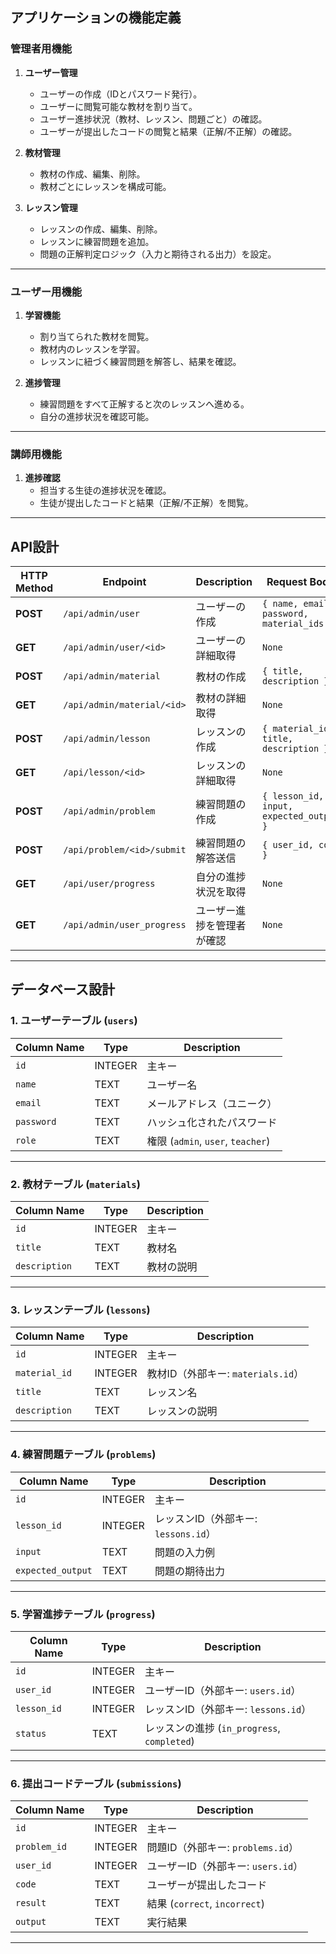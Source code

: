 ## **アプリケーションの機能定義**
### **管理者用機能**
1. **ユーザー管理**
   - ユーザーの作成（IDとパスワード発行）。
   - ユーザーに閲覧可能な教材を割り当て。
   - ユーザー進捗状況（教材、レッスン、問題ごと）の確認。
   - ユーザーが提出したコードの閲覧と結果（正解/不正解）の確認。

2. **教材管理**
   - 教材の作成、編集、削除。
   - 教材ごとにレッスンを構成可能。

3. **レッスン管理**
   - レッスンの作成、編集、削除。
   - レッスンに練習問題を追加。
   - 問題の正解判定ロジック（入力と期待される出力）を設定。

---

### **ユーザー用機能**
1. **学習機能**
   - 割り当てられた教材を閲覧。
   - 教材内のレッスンを学習。
   - レッスンに紐づく練習問題を解答し、結果を確認。

2. **進捗管理**
   - 練習問題をすべて正解すると次のレッスンへ進める。
   - 自分の進捗状況を確認可能。

---

### **講師用機能**
1. **進捗確認**
   - 担当する生徒の進捗状況を確認。
   - 生徒が提出したコードと結果（正解/不正解）を閲覧。

---

## **API設計**

| HTTP Method | Endpoint                   | Description                                   | Request Body                           | Response Body                        |
|-------------|----------------------------|-----------------------------------------------|----------------------------------------|--------------------------------------|
| **POST**    | `/api/admin/user`          | ユーザーの作成                                | `{ name, email, password, material_ids }` | `{ user_id, message }`               |
| **GET**     | `/api/admin/user/<id>`     | ユーザーの詳細取得                            | `None`                                 | `{ id, name, materials, progress }`  |
| **POST**    | `/api/admin/material`      | 教材の作成                                    | `{ title, description }`              | `{ material_id, message }`           |
| **GET**     | `/api/admin/material/<id>` | 教材の詳細取得                                | `None`                                 | `{ id, title, lessons }`             |
| **POST**    | `/api/admin/lesson`        | レッスンの作成                                | `{ material_id, title, description }` | `{ lesson_id, message }`             |
| **GET**     | `/api/lesson/<id>`         | レッスンの詳細取得                            | `None`                                 | `{ id, title, problems }`            |
| **POST**    | `/api/admin/problem`       | 練習問題の作成                                | `{ lesson_id, input, expected_output }` | `{ problem_id, message }`            |
| **POST**    | `/api/problem/<id>/submit` | 練習問題の解答送信                            | `{ user_id, code }`                    | `{ result, output, message }`        |
| **GET**     | `/api/user/progress`       | 自分の進捗状況を取得                          | `None`                                 | `{ progress }`                        |
| **GET**     | `/api/admin/user_progress` | ユーザー進捗を管理者が確認                   | `None`                                 | `{ users_progress }`                 |

---

## **データベース設計**

### **1. ユーザーテーブル (`users`)**
| Column Name   | Type      | Description                          |
|---------------|-----------|--------------------------------------|
| `id`          | INTEGER   | 主キー                              |
| `name`        | TEXT      | ユーザー名                          |
| `email`       | TEXT      | メールアドレス（ユニーク）           |
| `password`    | TEXT      | ハッシュ化されたパスワード           |
| `role`        | TEXT      | 権限 (`admin`, `user`, `teacher`)   |

---

### **2. 教材テーブル (`materials`)**
| Column Name   | Type      | Description                          |
|---------------|-----------|--------------------------------------|
| `id`          | INTEGER   | 主キー                              |
| `title`       | TEXT      | 教材名                              |
| `description` | TEXT      | 教材の説明                          |

---

### **3. レッスンテーブル (`lessons`)**
| Column Name   | Type      | Description                          |
|---------------|-----------|--------------------------------------|
| `id`          | INTEGER   | 主キー                              |
| `material_id` | INTEGER   | 教材ID（外部キー: `materials.id`）  |
| `title`       | TEXT      | レッスン名                          |
| `description` | TEXT      | レッスンの説明                      |

---

### **4. 練習問題テーブル (`problems`)**
| Column Name     | Type      | Description                          |
|-----------------|-----------|--------------------------------------|
| `id`            | INTEGER   | 主キー                              |
| `lesson_id`     | INTEGER   | レッスンID（外部キー: `lessons.id`） |
| `input`         | TEXT      | 問題の入力例                        |
| `expected_output` | TEXT    | 問題の期待出力                      |

---

### **5. 学習進捗テーブル (`progress`)**
| Column Name   | Type      | Description                          |
|---------------|-----------|--------------------------------------|
| `id`          | INTEGER   | 主キー                              |
| `user_id`     | INTEGER   | ユーザーID（外部キー: `users.id`）   |
| `lesson_id`   | INTEGER   | レッスンID（外部キー: `lessons.id`） |
| `status`      | TEXT      | レッスンの進捗 (`in_progress`, `completed`) |

---

### **6. 提出コードテーブル (`submissions`)**
| Column Name   | Type      | Description                          |
|---------------|-----------|--------------------------------------|
| `id`          | INTEGER   | 主キー                              |
| `problem_id`  | INTEGER   | 問題ID（外部キー: `problems.id`）   |
| `user_id`     | INTEGER   | ユーザーID（外部キー: `users.id`）   |
| `code`        | TEXT      | ユーザーが提出したコード             |
| `result`      | TEXT      | 結果 (`correct`, `incorrect`)       |
| `output`      | TEXT      | 実行結果                            |

---
